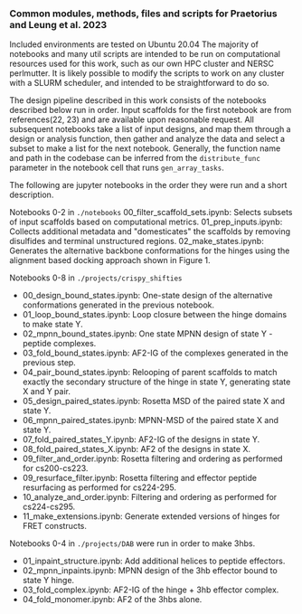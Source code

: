 ### Common modules, methods, files and scripts for Praetorius and Leung et al. 2023

Included environments are tested on Ubuntu 20.04
The majority of notebooks and many util scripts are intended to be run on computational resources used for this work, such as our own HPC cluster and NERSC perlmutter. It is likely possible to modify the scripts to work on any cluster with a SLURM scheduler, and intended to be straightforward to do so.

The design pipeline described in this work consists of the notebooks described below run in order. Input scaffolds for the first notebook are from references(22, 23) and are available upon reasonable request. All subsequent notebooks take a list of input designs, and map them through a design or analysis function, then gather and analyze the data and select a subset to make a list for the next notebook. Generally, the function name and path in the codebase can be inferred from the `distribute_func` parameter in the notebook cell that runs `gen_array_tasks`.

The following are jupyter notebooks in the order they were run and a short description.

Notebooks 0-2 in `./notebooks`
00_filter_scaffold_sets.ipynb: Selects subsets of input scaffolds based on computational metrics.
01_prep_inputs.ipynb:  Collects additional metadata and "domesticates" the scaffolds  by removing disulfides and terminal unstructured regions. 
02_make_states.ipynb: Generates the alternative backbone conformations for the hinges  using the alignment based docking approach shown in Figure 1.

Notebooks 0-8 in `./projects/crispy_shifties`
* 00_design_bound_states.ipynb: One-state design of the alternative conformations generated in the previous notebook. 
* 01_loop_bound_states.ipynb: Loop closure between the hinge domains to make state Y.
* 02_mpnn_bound_states.ipynb: One state MPNN design of state Y -peptide complexes.
* 03_fold_bound_states.ipynb: AF2-IG of the complexes generated in the previous step.
* 04_pair_bound_states.ipynb: Relooping of parent scaffolds to match exactly the secondary structure of the hinge in state Y, generating state X and Y pair.
* 05_design_paired_states.ipynb: Rosetta MSD of the paired state X and state Y.
* 06_mpnn_paired_states.ipynb: MPNN-MSD of the paired state X and state Y.
* 07_fold_paired_states_Y.ipynb: AF2-IG of the designs in state Y.
* 08_fold_paired_states_X.ipynb: AF2 of the designs in state X.
* 09_filter_and_order.ipynb: Rosetta filtering and ordering as performed for cs200-cs223.
* 09_resurface_filter.ipynb: Rosetta filtering and effector peptide resurfacing as performed for cs224-295.
* 10_analyze_and_order.ipynb: Filtering and ordering as performed for cs224-cs295.
* 11_make_extensions.ipynb: Generate extended versions of hinges for FRET constructs. 

Notebooks 0-4 in `./projects/DAB` were run in order to make 3hbs.
* 01_inpaint_structure.ipynb: Add additional helices to peptide effectors.
* 02_mpnn_inpaints.ipynb: MPNN design of the 3hb effector bound to state Y hinge. 
* 03_fold_complex.ipynb: AF2-IG of the hinge + 3hb effector complex. 
* 04_fold_monomer.ipynb: AF2 of the 3hbs alone. 
